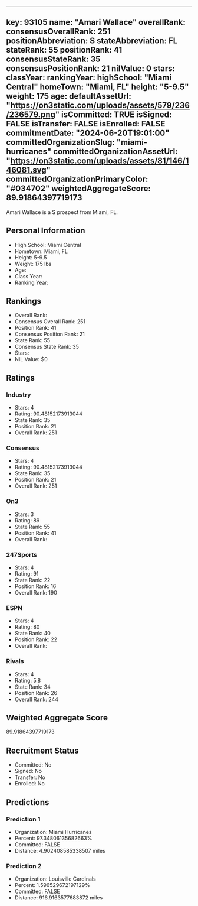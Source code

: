 ---
  key: 93105
  name: "Amari Wallace"
  overallRank: 
  consensusOverallRank: 251
  positionAbbreviation: S
  stateAbbreviation: FL
  stateRank: 55
  positionRank: 41
  consensusStateRank: 35
  consensusPositionRank: 21
  nilValue: 0
  stars: 
  classYear: 
  rankingYear: 
  highSchool: "Miami Central"
  homeTown: "Miami, FL"
  height: "5-9.5"
  weight: 175
  age: 
  defaultAssetUrl: "https://on3static.com/uploads/assets/579/236/236579.png"
  isCommitted: TRUE
  isSigned: FALSE
  isTransfer: FALSE
  isEnrolled: FALSE
  commitmentDate: "2024-06-20T19:01:00"
  committedOrganizationSlug: "miami-hurricanes"
  committedOrganizationAssetUrl: "https://on3static.com/uploads/assets/81/146/146081.svg"
  committedOrganizationPrimaryColor: "#034702"
  weightedAggregateScore: 89.91864397719173
  ---
  
  Amari Wallace is a S prospect from Miami, FL.
  
  ## Personal Information
  - High School: Miami Central
  - Hometown: Miami, FL
  - Height: 5-9.5
  - Weight: 175 lbs
  - Age: 
  - Class Year: 
  - Ranking Year: 
  
  ## Rankings
  - Overall Rank: 
  - Consensus Overall Rank: 251
  - Position Rank: 41
  - Consensus Position Rank: 21
  - State Rank: 55
  - Consensus State Rank: 35
  - Stars: 
  - NIL Value: $0
  
  ## Ratings
  
  ### Industry
  - Stars: 4
  - Rating: 90.48152173913044
  - State Rank: 35
  - Position Rank: 21
  - Overall Rank: 251
  
  ### Consensus
  - Stars: 4
  - Rating: 90.48152173913044
  - State Rank: 35
  - Position Rank: 21
  - Overall Rank: 251
  
  ### On3
  - Stars: 3
  - Rating: 89
  - State Rank: 55
  - Position Rank: 41
  - Overall Rank: 
  
  ### 247Sports
  - Stars: 4
  - Rating: 91
  - State Rank: 22
  - Position Rank: 16
  - Overall Rank: 190
  
  ### ESPN
  - Stars: 4
  - Rating: 80
  - State Rank: 40
  - Position Rank: 22
  - Overall Rank: 
  
  ### Rivals
  - Stars: 4
  - Rating: 5.8
  - State Rank: 34
  - Position Rank: 26
  - Overall Rank: 244
  
  ## Weighted Aggregate Score
  89.91864397719173
  
  ## Recruitment Status
  - Committed: No
  - Signed: No
  - Transfer: No
  - Enrolled: No
  
  
  
  ## Predictions
  
  ### Prediction 1
  - Organization: Miami Hurricanes
  - Percent: 97.34806135682663%
  - Committed: FALSE
  - Distance: 4.902408585338507 miles
  
  ### Prediction 2
  - Organization: Louisville Cardinals
  - Percent: 1.596529672197129%
  - Committed: FALSE
  - Distance: 916.9163577683872 miles
  